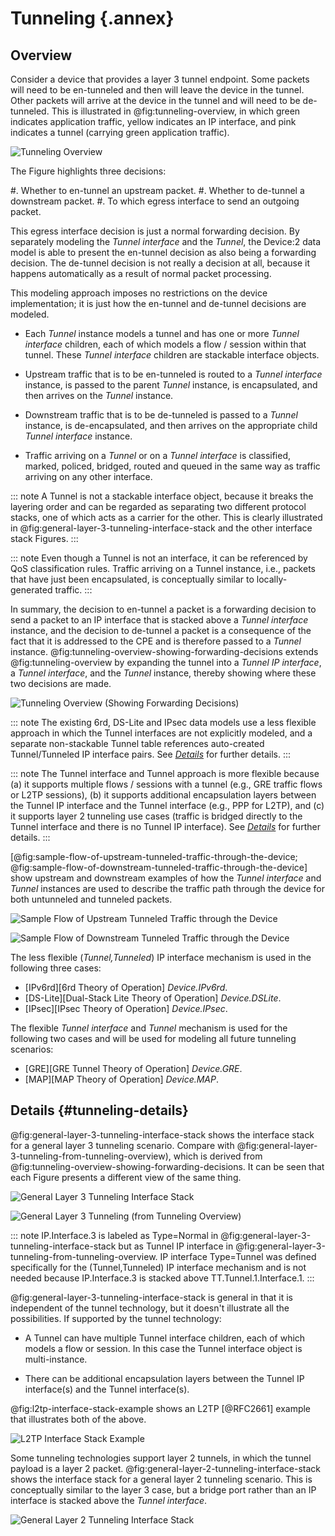 # Tunneling {.annex}

## Overview

Consider a device that provides a layer 3 tunnel endpoint. Some packets will need to be en-tunneled and then will leave the device in the tunnel. Other packets will arrive at the device in the tunnel and will need to be de-tunneled. This is illustrated in @fig:tunneling-overview, in which green indicates application traffic, yellow indicates an IP interface, and pink indicates a tunnel (carrying green application traffic).

![Tunneling Overview](/images/tunneling-overview.png)

The Figure highlights three decisions:

#. Whether to en-tunnel an upstream packet.
#. Whether to de-tunnel a downstream packet.
#. To which egress interface to send an outgoing packet.

This egress interface decision is just a normal forwarding decision. By separately modeling the *Tunnel interface* and the *Tunnel*, the Device:2 data model is able to present the en-tunnel decision as also being a forwarding decision. The de-tunnel decision is not really a decision at all, because it happens automatically as a result of normal packet processing.

This modeling approach imposes no restrictions on the device implementation; it is just how the en-tunnel and de-tunnel decisions are modeled.

* Each *Tunnel* instance models a tunnel and has one or more *Tunnel interface* children, each of which models a flow / session within that tunnel. These *Tunnel interface* children are stackable interface objects.

* Upstream traffic that is to be en-tunneled is routed to a *Tunnel interface* instance, is passed to the parent *Tunnel* instance, is encapsulated, and then arrives on the *Tunnel* instance.

* Downstream traffic that is to be de-tunneled is passed to a *Tunnel* instance, is de-encapsulated, and then arrives on the appropriate child *Tunnel interface* instance.

* Traffic arriving on a *Tunnel* or on a *Tunnel* *interface* is classified, marked, policed, bridged, routed and queued in the same way as traffic arriving on any other interface.

::: note
A Tunnel is not a stackable interface object, because it breaks the layering order and can be regarded as separating two different protocol stacks, one of which acts as a carrier for the other. This is clearly illustrated in @fig:general-layer-3-tunneling-interface-stack and the other interface stack Figures.
:::

::: note
Even though a Tunnel is not an interface, it can be referenced by QoS classification rules. Traffic arriving on a Tunnel instance, i.e., packets that have just been encapsulated, is conceptually similar to locally-generated traffic.
:::

In summary, the decision to en-tunnel a packet is a forwarding decision to send a packet to an IP interface that is stacked above a *Tunnel* *interface* instance, and the decision to de-tunnel a packet is a consequence of the fact that it is addressed to the CPE and is therefore passed to a *Tunnel* instance. @fig:tunneling-overview-showing-forwarding-decisions extends @fig:tunneling-overview by expanding the tunnel into a *Tunnel IP interface*, a *Tunnel interface*, and the *Tunnel* instance, thereby showing where these two decisions are made.

![Tunneling Overview (Showing Forwarding Decisions)](/images/tunneling-overview-showing-forwarding-decisions.png)

::: note
The existing 6rd, DS-Lite and IPsec data models use a less flexible approach in which the Tunnel interfaces are not explicitly modeled, and a separate non-stackable Tunnel table references auto-created Tunnel/Tunneled IP interface pairs. See *[Details](#tunneling-details)* for further details.
:::

::: note
The Tunnel interface and Tunnel approach is more flexible because (a) it supports multiple flows / sessions with a tunnel (e.g., GRE traffic flows or L2TP sessions), (b) it supports additional encapsulation layers between the Tunnel IP interface and the Tunnel interface (e.g., PPP for L2TP), and (c) it supports layer 2 tunneling use cases (traffic is bridged directly to the Tunnel interface and there is no Tunnel IP interface). See *[Details](#tunneling-details)* for further details.
:::

[@fig:sample-flow-of-upstream-tunneled-traffic-through-the-device; @fig:sample-flow-of-downstream-tunneled-traffic-through-the-device] show upstream and downstream examples of how the *Tunnel interface* and *Tunnel* instances are used to describe the traffic path through the device for both untunneled and tunneled packets.

![Sample Flow of Upstream Tunneled Traffic through the Device](/images/sample-flow-of-upstream-tunneled-traffic-through-the-device.png)

![Sample Flow of Downstream Tunneled Traffic through the Device](/images/sample-flow-of-downstream-tunneled-traffic-through-the-device.png)

The less flexible (*Tunnel,Tunneled*) IP interface mechanism is used in the following three cases:

* [IPv6rd][6rd Theory of Operation] *Device.IPv6rd*.
* [DS-Lite][Dual-Stack Lite Theory of Operation] *Device.DSLite*.
* [IPsec][IPsec Theory of Operation] *Device.IPsec*.

The flexible *Tunnel interface* and *Tunnel* mechanism is used for the following two cases and will be used for modeling all future tunneling scenarios:

* [GRE][GRE Tunnel Theory of Operation] *Device.GRE*.
* [MAP][MAP Theory of Operation] *Device.MAP*.

## Details {#tunneling-details}

@fig:general-layer-3-tunneling-interface-stack shows the interface stack for a general layer 3 tunneling scenario. Compare with @fig:general-layer-3-tunneling-from-tunneling-overview), which is derived from @fig:tunneling-overview-showing-forwarding-decisions. It can be seen that each Figure presents a different view of the same thing.

![General Layer 3 Tunneling Interface Stack](/images/general-layer-3-tunneling-interface-stack.png)

![General Layer 3 Tunneling (from Tunneling Overview)](/images/general-layer-3-tunneling-from-tunneling-overview.png)

::: note
IP.Interface.3 is labeled as Type=Normal in @fig:general-layer-3-tunneling-interface-stack but as Tunnel IP interface in @fig:general-layer-3-tunneling-from-tunneling-overview. IP interface Type=Tunnel was defined specifically for the (Tunnel,Tunneled) IP interface mechanism and is not needed because IP.Interface.3 is stacked above TT.Tunnel.1.Interface.1.
:::

@fig:general-layer-3-tunneling-interface-stack is general in that it is independent of the tunnel technology, but it doesn't illustrate all the possibilities. If supported by the tunnel technology:

* A Tunnel can have multiple Tunnel interface children, each of which models a flow or session. In this case the Tunnel interface object is multi-instance.

* There can be additional encapsulation layers between the Tunnel IP interface(s) and the Tunnel interface(s).

@fig:l2tp-interface-stack-example shows an L2TP [@RFC2661] example that illustrates both of the above.

![L2TP Interface Stack Example](/images/l2tp-interface-stack-example.png)

Some tunneling technologies support layer 2 tunnels, in which the tunnel payload is a layer 2 packet. @fig:general-layer-2-tunneling-interface-stack shows the interface stack for a general layer 2 tunneling scenario. This is conceptually similar to the layer 3 case, but a bridge port rather than an IP interface is stacked above the *Tunnel interface*.

![General Layer 2 Tunneling Interface Stack](/images/general-layer-2-tunneling-interface-stack.png)

